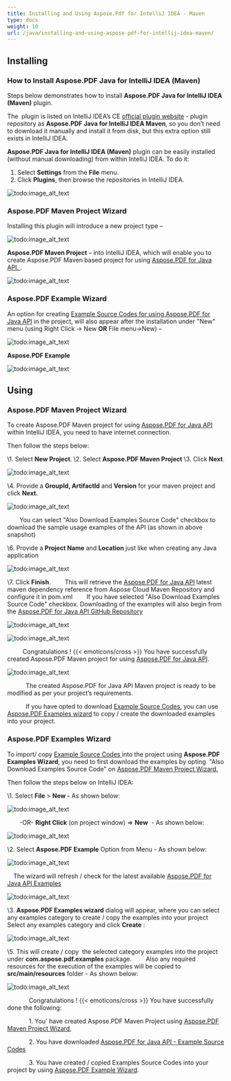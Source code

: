 ```yaml
---
title: Installing and Using Aspose.Pdf for IntelliJ IDEA - Maven
type: docs
weight: 10
url: /java/installing-and-using-aspose-pdf-for-intellij-idea-maven/
---
```


## **Installing**
### **How to Install Aspose.PDF Java for IntelliJ IDEA (Maven)**
Steps below demonstrates how to install **Aspose.PDF Java for IntelliJ IDEA (Maven)** plugin.

The  plugin is listed on IntelliJ IDEA’s CE [official plugin website](https://goo.gl/z06gC0) - plugin repository as **Aspose.PDF Java for IntelliJ IDEA Maven**, so you don’t need to download it manually and install it from disk, but this extra option still exists in IntelliJ IDEA.

**Aspose.PDF Java for IntelliJ IDEA (Maven)** plugin can be easily installed (without manual downloading) from within IntelliJ IDEA. To do it:

1. Select **Settings** from the **File** menu.
1. Click **Plugins**, then browse the repositories in IntelliJ IDEA. 

![todo:image_alt_text](http://i.imgur.com/NDZtoKw.jpg)
### **Aspose.PDF Maven Project Wizard**
Installing this plugin will introduce a new project type – 

![todo:image_alt_text](http://download-codeplex.sec.s-msft.com/Download/SourceControlFileDownload.ashx?ProjectName=aspose-pdfjavaintellij&changeSetId=51ac5552d0b8a41f554b1696bdd98c96899e0d87&itemId=src%2fresources%2fasposeSmall.png)

**Aspose.PDF Maven Project** – into IntelliJ IDEA, which will enable you to create Aspose.PDF Maven based project for using [Aspose.PDF for Java API. ](http://goo.gl/bfok4I). 

![todo:image_alt_text](http://i.imgur.com/hd2mYnW.jpg)
### **Aspose.PDF Example Wizard**
An option for creating [Example Source Codes for using Aspose.PDF for Java API](https://goo.gl/cPAbJM) in the project, will also appear after the installation under "New" menu (using Right Click -> New **OR** File menu->New) – 

![todo:image_alt_text](http://download-codeplex.sec.s-msft.com/Download/SourceControlFileDownload.ashx?ProjectName=aspose-pdfjavaintellij&changeSetId=51ac5552d0b8a41f554b1696bdd98c96899e0d87&itemId=src%2fresources%2fasposeSmall.png)

**Aspose.PDF Example**

![todo:image_alt_text](http://i.imgur.com/l2oGUBW.jpg)
## **Using**
### **Aspose.PDF Maven Project Wizard**
To create Aspose.PDF Maven project for using [Aspose.PDF for Java API](http://goo.gl/bfok4I) within IntelliJ IDEA, you need to have internet connection.

Then follow the steps below:

\1. Select **New Project**.
\2. Select **Aspose.PDF Maven Project** 
\3. Click **Next**. 

![todo:image_alt_text](http://i.imgur.com/hd2mYnW.jpg)


\4. Provide a **GroupId, ArtifactId** and **Version** for your maven project and click **Next.**

![todo:image_alt_text](http://i.imgur.com/aNlx0Qe.jpg)


`    `You can select "Also Download Examples Source Code" checkbox to download the sample usage examples of the API (as shown in above snapshot)

\6. Provide a **Project Name** and **Location** just like when creating any Java application

![todo:image_alt_text](http://i.imgur.com/8VEeFun.jpg)


\7. Click **Finish**.
`    `This will retrieve the [Aspose.PDF for Java API](http://goo.gl/bfok4I) latest maven dependency reference from Aspose Cloud Maven Repository and configure it in pom.xml
`    `If you have selected "Also Download Examples Source Code" checkbox. Downloading of the examples will also begin from the [Aspose.PDF for Java API GitHub Repository](https://goo.gl/cPAbJM)

![todo:image_alt_text](http://i.imgur.com/bG2mdam.jpg)

![todo:image_alt_text](http://i.imgur.com/aNYhLl5.jpg)

`     `Congratulations ! {{< emoticons/cross >}} You have successfully created Aspose.PDF Maven project for using [Aspose.PDF for Java API](http://goo.gl/bfok4I).

![todo:image_alt_text](http://i.imgur.com/UJlSbuM.jpg)

`      `The created Aspose.PDF for Java API Maven project is ready to be modified as per your project’s requirements.

`      `If you have opted to download [Example Source Codes](https://goo.gl/cPAbJM), you can use [Aspose.PDF Examples wizard](http://www.aspose.com/docs/display/pdfjava/4.2.2.2+Aspose.PDF+Examples+Wizard) to copy / create the downloaded examples into your project.
### **Aspose.PDF Examples Wizard**
To import/ copy [Example Source Codes ](https://goo.gl/cPAbJM)into the project using **Aspose.PDF Examples Wizard**, you need to first download the examples by opting  "Also Download Examples Source Code" on [Aspose.PDF Maven Project Wizard.](http://www.aspose.com/docs/display/pdfjava/4.2.2.1+Aspose.PDF+Maven+Project+Wizard)

Then follow the steps below on IntelliJ IDEA:

\1. Select **File** > **New -** As shown below: 

![todo:image_alt_text](http://i.imgur.com/N8tT9Q0.jpg)


`    `-OR- **Right Click** (on project window) => **New**  - As shown below: 

![todo:image_alt_text](http://i.imgur.com/aUBWkhp.jpg)


\2. Select **Aspose.PDF Example** Option from Menu - As shown below: 

![todo:image_alt_text](http://i.imgur.com/hvH2V0m.jpg)


`  `The wizard will refresh / check for the latest available [Aspose.PDF for Java API Examples](https://goo.gl/cPAbJM) 

![todo:image_alt_text](http://i.imgur.com/5PZwsuq.jpg)


\3. **Aspose.PDF Examples wizard** dialog will appear, where you can select any examples category to create / copy the examples into your project
`    `Select any examples category and click **Create** : 

![todo:image_alt_text](http://i.imgur.com/l2oGUBW.jpg)


\5. This will create / copy  the selected category examples into the project under **com.aspose.pdf.examples** package.
`    `Also any required resources for the execution of the examples will be copied to **src/main/resources** folder - As shown below:

![todo:image_alt_text](http://i.imgur.com/8GQL3Yb.jpg)



`       `Congratulations ! {{< emoticons/cross >}} You have successfully done the following:

`       `1. You' have created Aspose.PDF Maven Project using [Aspose.PDF Maven Project Wizard](http://www.aspose.com/docs/display/pdfjava/4.2.2.1+Aspose.PDF+Maven+Project+Wizard),

`       `2. You have downloaded [Aspose.PDF for Java API - Example Source Codes](https://goo.gl/cPAbJM)

`       `3. You have created / copied Examples Source Codes into your project by using [Aspose.PDF Example Wizard](http://www.aspose.com/docs/display/pdfjava/4.2.2.2+Aspose.PDF+Examples+Wizard).
